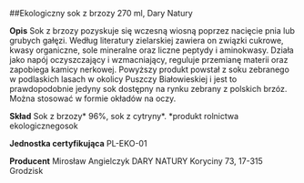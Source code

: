 ##Ekologiczny sok z brzozy 270 ml, Dary Natury

**Opis** Sok z brzozy pozyskuje się wczesną wiosną poprzez nacięcie pnia lub grubych gałęzi. Według literatury zielarskiej zawiera on związki cukrowe, kwasy organiczne, sole mineralne oraz liczne peptydy i aminokwasy. Działa jako napój oczyszczający i wzmacniający, reguluje przemianę materii oraz zapobiega kamicy nerkowej. Powyższy produkt powstał z soku zebranego w podlaskich lasach w okolicy Puszczy Białowieskiej i jest to prawdopodobnie jedyny sok dostępny na rynku zebrany z polskich brzóz. Można stosować w formie okładów na oczy. 

**Skład** Sok z brzozy\* 96%, sok z cytryny\*.
*produkt rolnictwa ekologicznegosok 

**Jednostka certyfikująca** PL-EKO-01

**Producent** Mirosław Angielczyk DARY NATURY
Koryciny 73, 17-315 Grodzisk